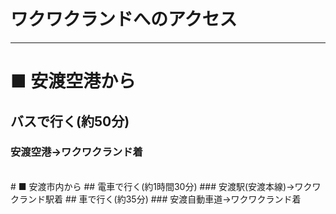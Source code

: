 # ワクワクランドへのアクセス
***
# ■ 安渡空港から
## バスで行く(約50分)
### 安渡空港→ワクワクランド着
<br>
# ■ 安渡市内から
## 電車で行く(約1時間30分)
### 安渡駅(安渡本線)→ワクワクランド駅着
## 車で行く(約35分)
### 安渡自動車道→ワクワクランド着
